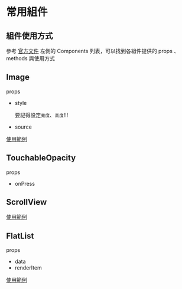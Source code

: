 # 常用組件

## 組件使用方式

參考 [官方文件](https://facebook.github.io/react-native/docs/getting-started) 左側的 Components 列表，可以找到各組件提供的 props 、methods 與使用方式

## Image

props

- style

  要記得設定`寬度`、`高度`!!!
- source

[使用範例](https://snack.expo.io/@dmoon/image-sample)

## TouchableOpacity

props

- onPress

## ScrollView

[使用範例](https://snack.expo.io/@dmoon/scrollview-sample)

## FlatList

props

- data
- renderItem

[使用範例](https://snack.expo.io/@dmoon/flatlist-sample)
